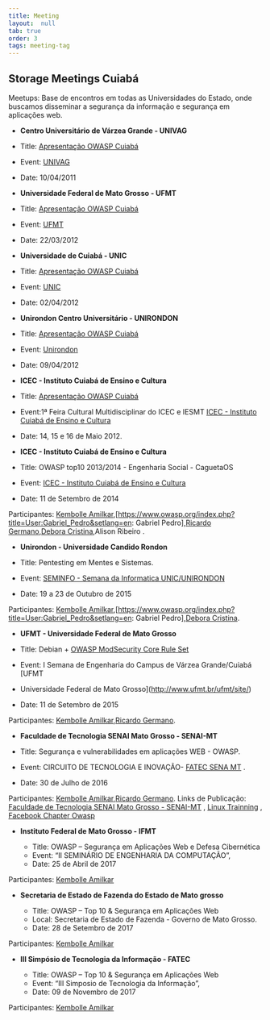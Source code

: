 ```yaml
---
title: Meeting
layout:  null
tab: true
order: 3
tags: meeting-tag
---
```


## Storage Meetings Cuiabá
Meetups: Base de encontros em todas as Universidades do Estado, onde
    buscamos disseminar a segurança da informação e segurança em
    aplicações web.

- <b>Centro Universitário de Várzea Grande - UNIVAG </b>

- Title: [Apresentação OWASP Cuiabá](/www-pdf-archive/OWASP_cuiab%C3%A1.pdf)
- Event: [UNIVAG](http://www.univag.com.br/v1/index.aspx)
- Date: 10/04/2011

- <b>Universidade Federal de Mato Grosso - UFMT </b>

- Title: [Apresentação OWASP Cuiabá](/www-pdf-archive/OWASP_cuiab%C3%A1.pdf)
- Event: [UFMT](http://www.ufmt.br/ufmt/site/page)
- Date: 22/03/2012

- <b>Universidade de Cuiabá - UNIC </b>

- Title: [Apresentação OWASP Cuiabá](/www-pdf-archive/OWASP_cuiab%C3%A1.pdf)
- Event: [UNIC](http://www.unic.br/site/index.php)
- Date: 02/04/2012

- <b>Unirondon Centro Universitário - UNIRONDON </b>

- Title: [Apresentação OWASP Cuiabá](/www-pdf-archive/OWASP_cuiab%C3%A1.pdf)
- Event: [Unirondon](http://www.unirondon.br/)
- Date: 09/04/2012

- <b>ICEC - Instituto Cuiabá de Ensino e Cultura</b>

- Title: [Apresentação OWASP Cuiabá](/www-pdf-archive/OWASP_cuiab%C3%A1.pdf)
- Event:1ª Feira Cultural Multidisciplinar do ICEC e IESMT [ICEC -
Instituto Cuiabá de Ensino e Cultura](http://http://www.icec.edu.br)
- Date: 14, 15 e 16 de Maio 2012.

- <b>ICEC - Instituto Cuiabá de Ensino e Cultura</b>

- Title: OWASP top10 2013/2014 - Engenharia Social - CaguetaOS
- Event: [ICEC - Instituto Cuiabá de Ensino e Cultura](http://http://www.icec.edu.br)
- Date: 11 de Setembro de 2014 

Participantes: [Kembolle
Amilkar](https://www.owasp.org/index.php/User:Kembolle),\[<https://www.owasp.org/index.php?title=User:Gabriel_Pedro&setlang=en>:
Gabriel Pedro\],[Ricardo
Germano](https://www.owasp.org/index.php/User:Ricardo_Germano),[Debora
Cristina](https://www.owasp.org/index.php/User:D%C3%A9bora_Cristina_de_Oliveira),Alison
Ribeiro .

- <b>Unirondon - Universidade Candido Rondon </b>

- Title: Pentesting em Mentes e Sistemas.
- Event: [SEMINFO - Semana da Informatica UNIC/UNIRONDON](http://seminfo.eti.br/)
- Date: 19 a 23 de Outubro de 2015

Participantes: [Kembolle
Amilkar](https://www.owasp.org/index.php/User:Kembolle),\[<https://www.owasp.org/index.php?title=User:Gabriel_Pedro&setlang=en>:
Gabriel Pedro\],[Debora
Cristina](https://www.owasp.org/index.php/User:D%C3%A9bora_Cristina_de_Oliveira).

- <b>UFMT - Universidade Federal de Mato Grosso </b>

- Title: Debian + [OWASP ModSecurity Core Rule Set](https://www.owasp.org/index.php/Category:OWASP_ModSecurity_Core_Rule_Set_Project)
- Event: I Semana de Engenharia do Campus de Várzea Grande/Cuiabá [UFMT
- Universidade Federal de Mato Grosso](http://www.ufmt.br/ufmt/site/)
- Date: 11 de Setembro de 2015

Participantes: [Kembolle Amilkar](https://www.owasp.org/index.php/User:Kembolle),[Ricardo Germano](https://www.owasp.org/index.php/User:Ricardo_Germano).

- <b>Faculdade de Tecnologia SENAI Mato Grosso - SENAI-MT </b>

- Title: Segurança e vulnerabilidades em aplicações WEB - OWASP.
- Event: CIRCUITO DE TECNOLOGIA E INOVAÇÃO- [FATEC SENA MT](http://www.senaimt.com.br) .
- Date: 30 de Julho de 2016

Participantes: [Kembolle
Amilkar](https://www.owasp.org/index.php/User:Kembolle),[Ricardo
Germano](https://www.owasp.org/index.php/User:Ricardo_Germano).
Links de Publicação: [Faculdade de Tecnologia SENAI Mato Grosso -
SENAI-MT](http://www.senaimt.com.br/site/mostra.php?noticia=13275) ,
[Linux Trainning](http://linuxtraining.com.br/br/?p=466) , [Facebook
Chapter
Owasp](https://www.facebook.com/owasp.cuiaba/posts/831332317001400)

- <b>Instituto Federal de Mato Grosso - IFMT </b>

  - Title: OWASP – Segurança em Aplicações Web e Defesa Cibernética
  - Event: “II SEMINÁRIO DE ENGENHARIA DA COMPUTAÇÃO”,
  - Date: 25 de Abril de 2017

Participantes: [Kembolle Amilkar](https://www.owasp.org/index.php/User:Kembolle)

- <b>Secretaria de Estado de Fazenda do Estado de Mato grosso </b>

  - Title: OWASP – Top 10 & Segurança em Aplicações Web
  - Local: Secretaria de Estado de Fazenda - Governo de Mato Grosso.
  - Date: 28 de Setembro de 2017

Participantes: [Kembolle Amilkar](https://www.owasp.org/index.php/User:Kembolle)

- <b>III Simpósio de Tecnologia da Informação - FATEC </b>

  - Title: OWASP – Top 10 & Segurança em Aplicações Web
  - Event: “III Simposio de Tecnologia da Informação”,
  - Date: 09 de Novembro de 2017

Participantes: [Kembolle Amilkar](https://www.owasp.org/index.php/User:Kembolle)
